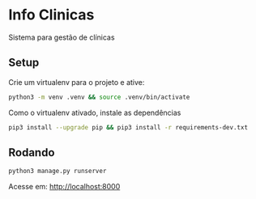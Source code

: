 # Info Clinicas

Sistema para gestão de clínicas

## Setup

Crie um virtualenv para o projeto e ative:
```bash
python3 -m venv .venv && source .venv/bin/activate
```

Como o virtualenv ativado, instale as dependências
```bash
pip3 install --upgrade pip && pip3 install -r requirements-dev.txt
```

## Rodando

```bash
python3 manage.py runserver
```

Acesse em: [http://localhost:8000](http://localhost:8000)